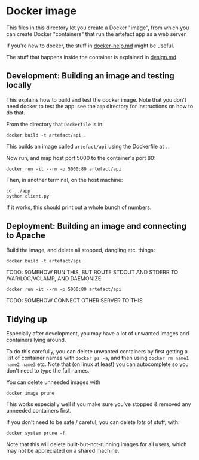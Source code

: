 # Docker image

This files in this directory let you create a Docker "image", from which you can create Docker "containers" that run the artefact app as a web server.

If you're new to docker, the stuff in [docker-help.md](./docker-help.md) might be useful.

The stuff that happens inside the container is explained in [design.md](./design.md).

## Development: Building an image and testing locally

This explains how to build and test the docker image.
Note that you don't need docker to test the app: see the `app` directory for instructions on how to do that.

From the directory that `Dockerfile` is in:
```
docker build -t artefact/api .
```
This builds an image called `artefact/api` using the Dockerfile at `.`.

Now run, and map host port 5000 to the container's port 80:
```
docker run -it --rm -p 5000:80 artefact/api
```

Then, in another terminal, on the host machine:
```
cd ../app
python client.py
```
If it works, this should print out a whole bunch of numbers.

## Deployment: Building an image and connecting to Apache

Build the image, and delete all stopped, dangling etc. things:

```
docker build -t artefact/api .
```

TODO: SOMEHOW RUN THIS, BUT ROUTE STDOUT AND STDERR TO /VAR/LOG/VCLAMP, AND DAEMONIZE
```
docker run -it --rm -p 5000:80 artefact/api
```

TODO: SOMEHOW CONNECT OTHER SERVER TO THIS

## Tidying up

Especially after development, you may have a lot of unwanted images and containers lying around.

To do this carefully, you can delete unwanted containers by first getting a list of container names with `docker ps -a`, and then using `docker rm name1 name2 name3` etc.
Note that (on linux at least) you can autocomplete so you don't need to type the full names.

You can delete unneeded images with
```
docker image prune
```
This works especially well if you make sure you've stopped & removed any unneeded containers first.

If you don't need to be safe / careful, you can delete *lots* of stuff, with:
```
docker system prune -f
```
Note that this will delete built-but-not-running images for all users, which may not be appreciated on a shared machine.
